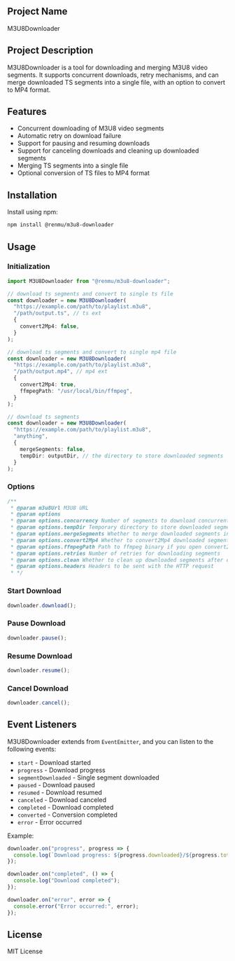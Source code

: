 ## Project Name

M3U8Downloader

## Project Description

M3U8Downloader is a tool for downloading and merging M3U8 video segments. It supports concurrent downloads, retry mechanisms, and can merge downloaded TS segments into a single file, with an option to convert to MP4 format.

## Features

- Concurrent downloading of M3U8 video segments
- Automatic retry on download failure
- Support for pausing and resuming downloads
- Support for canceling downloads and cleaning up downloaded segments
- Merging TS segments into a single file
- Optional conversion of TS files to MP4 format

## Installation

Install using npm:

```bash
npm install @renmu/m3u8-downloader
```

## Usage

### Initialization

```typescript
import M3U8Downloader from "@renmu/m3u8-downloader";

// download ts segments and convert to single ts file
const downloader = new M3U8Downloader(
  "https://example.com/path/to/playlist.m3u8",
  "/path/output.ts", // ts ext
  {
    convert2Mp4: false,
  }
);

// download ts segments and convert to single mp4 file
const downloader = new M3U8Downloader(
  "https://example.com/path/to/playlist.m3u8",
  "/path/output.mp4", // mp4 ext
  {
    convert2Mp4: true,
    ffmpegPath: "/usr/local/bin/ffmpeg",
  }
);

// download ts segments
const downloader = new M3U8Downloader(
  "https://example.com/path/to/playlist.m3u8",
  "anything",
  {
    mergeSegments: false,
    tempDir: outputDir, // the directory to store downloaded segments
  }
);
```

### Options

```js
/**
 * @param m3u8Url M3U8 URL
 * @param options
 * @param options.concurrency Number of segments to download concurrently
 * @param options.tempDir Temporary directory to store downloaded segments
 * @param options.mergeSegments Whether to merge downloaded segments into a single file
 * @param options.convert2Mp4 Whether to convert2Mp4 downloaded segments into a single file, you must open mergeSegments
 * @param options.ffmpegPath Path to ffmpeg binary if you open convert2Mp4
 * @param options.retries Number of retries for downloading segments
 * @param options.clean Whether to clean up downloaded segments after download is error or canceled
 * @param options.headers Headers to be sent with the HTTP request
 * */
```

### Start Download

```typescript
downloader.download();
```

### Pause Download

```typescript
downloader.pause();
```

### Resume Download

```typescript
downloader.resume();
```

### Cancel Download

```typescript
downloader.cancel();
```

## Event Listeners

M3U8Downloader extends from `EventEmitter`, and you can listen to the following events:

- `start` - Download started
- `progress` - Download progress
- `segmentDownloaded` - Single segment downloaded
- `paused` - Download paused
- `resumed` - Download resumed
- `canceled` - Download canceled
- `completed` - Download completed
- `converted` - Conversion completed
- `error` - Error occurred

Example:

```typescript
downloader.on("progress", progress => {
  console.log(`Download progress: ${progress.downloaded}/${progress.total}`);
});

downloader.on("completed", () => {
  console.log("Download completed");
});

downloader.on("error", error => {
  console.error("Error occurred:", error);
});
```

## License

MIT License
